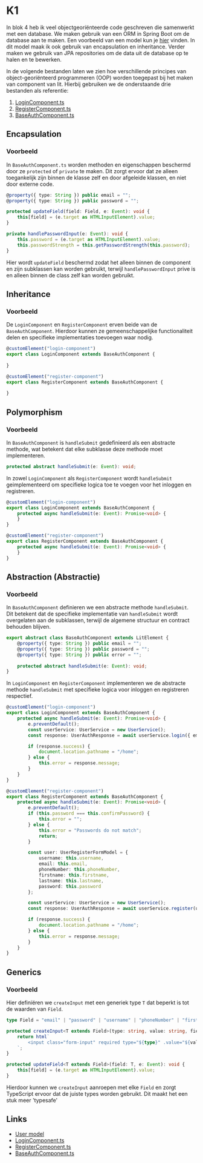 # K1
In blok 4 heb ik veel objectgeoriënteerde code geschreven die samenwerkt met een database. We maken gebruik van een ORM in Spring Boot om de database aan te maken. Een voorbeeld van een model kun je [hier](https://gitlab.fdmci.hva.nl/propedeuse-hbo-ict/onderwijs/2023-2024/out-b-se-bim/blok-4/caaruujuuwoo65/-/blob/feature/frontend-authentication/project/backend/src/main/java/caaruujuuwoo65/backend/model/User.java?ref_type=heads) vinden. In dit model maak ik ook gebruik van encapsulation en inheritance. Verder maken we gebruik van JPA repositories om de data uit de database op te halen en te bewerken.

In de volgende bestanden laten we zien hoe verschillende principes van object-georiënteerd programmeren (OOP) worden toegepast bij het maken van component van lit. Hierbij gebruiken we de onderstaande drie bestanden als referentie:

1. [LoginComponent.ts](https://gitlab.fdmci.hva.nl/propedeuse-hbo-ict/onderwijs/2023-2024/out-b-se-bim/blok-4/caaruujuuwoo65/-/blob/feature/frontend-authentication/project/frontend/src/components/views/loginPage/loginComponent.ts?ref_type=heads)
2. [RegisterComponent.ts](https://gitlab.fdmci.hva.nl/propedeuse-hbo-ict/onderwijs/2023-2024/out-b-se-bim/blok-4/caaruujuuwoo65/-/blob/feature/frontend-authentication/project/frontend/src/components/views/registerPage/RegisterComponent.ts?ref_type=heads)
3. [BaseAuthComponent.ts](https://gitlab.fdmci.hva.nl/propedeuse-hbo-ict/onderwijs/2023-2024/out-b-se-bim/blok-4/caaruujuuwoo65/-/blob/feature/frontend-authentication/project/frontend/src/components/BaseAuthComponent.ts?ref_type=heads)

## Encapsulation
### Voorbeeld

In `BaseAuthComponent.ts` worden methoden en eigenschappen beschermd door ze `protected` of `private` te maken. Dit zorgt ervoor dat ze alleen toegankelijk zijn binnen de klasse zelf en door afgeleide klassen, en niet door externe code.

```typescript
@property({ type: String }) public email = "";
@property({ type: String }) public password = "";

protected updateField(field: Field, e: Event): void {
    this[field] = (e.target as HTMLInputElement).value;
}

private handlePasswordInput(e: Event): void {
    this.password = (e.target as HTMLInputElement).value;
    this.passwordStrength = this.getPasswordStrength(this.password);
}
```

Hier wordt `updateField` beschermd zodat het alleen binnen de component en zijn subklassen kan worden gebruikt, terwijl `handlePasswordInput` prive is en alleen binnen de class zelf kan worden gebruikt.

## Inheritance
### Voorbeeld

De `LoginComponent` en `RegisterComponent` erven beide van de `BaseAuthComponent`. Hierdoor kunnen ze gemeenschappelijke functionaliteit delen en specifieke implementaties toevoegen waar nodig.

```typescript
@customElement("login-component")
export class LoginComponent extends BaseAuthComponent {
    
}

@customElement("register-component")
export class RegisterComponent extends BaseAuthComponent {
    
}
```

## Polymorphism
### Voorbeeld

In `BaseAuthComponent` is `handleSubmit` gedefinieerd als een abstracte methode, wat betekent dat elke subklasse deze methode moet implementeren.

```typescript
protected abstract handleSubmit(e: Event): void;
```

In zowel `LoginComponent` als `RegisterComponent` wordt `handleSubmit` geimplementeerd om specifieke logica toe te voegen voor het inloggen en registreren.

```typescript
@customElement("login-component")
export class LoginComponent extends BaseAuthComponent {
    protected async handleSubmit(e: Event): Promise<void> {
    }
}

@customElement("register-component")
export class RegisterComponent extends BaseAuthComponent {
    protected async handleSubmit(e: Event): Promise<void> {
    }
}
```

## Abstraction (Abstractie)
### Voorbeeld

In `BaseAuthComponent` definieren we een abstracte methode `handleSubmit`. Dit betekent dat de specifieke implementatie van `handleSubmit` wordt overgelaten aan de subklassen, terwijl de algemene structuur en contract behouden blijven.

```typescript
export abstract class BaseAuthComponent extends LitElement {
    @property({ type: String }) public email = "";
    @property({ type: String }) public password = "";
    @property({ type: String }) public error = "";
    
    protected abstract handleSubmit(e: Event): void;
}
```

In `LoginComponent` en `RegisterComponent` implementeren we de abstracte methode `handleSubmit` met specifieke logica voor inloggen en registreren respectief.

```typescript
@customElement("login-component")
export class LoginComponent extends BaseAuthComponent {
    protected async handleSubmit(e: Event): Promise<void> {
        e.preventDefault();
        const userService: UserService = new UserService();
        const response: UserAuthResponse = await userService.login({ email: this.email, password: this.password });

        if (response.success) {
            document.location.pathname = "/home";
        } else {
            this.error = response.message;
        }
    }
}

@customElement("register-component")
export class RegisterComponent extends BaseAuthComponent {
    protected async handleSubmit(e: Event): Promise<void> {
        e.preventDefault();
        if (this.password === this.confirmPassword) {
            this.error = "";
        } else {
            this.error = "Passwords do not match";
            return;
        }

        const user: UserRegisterFormModel = {
            username: this.username,
            email: this.email,
            phoneNumber: this.phoneNumber,
            firstname: this.firstname,
            lastname: this.lastname,
            password: this.password
        };

        const userService: UserService = new UserService();
        const response: UserAuthResponse = await userService.register(user);

        if (response.success) {
            document.location.pathname = "/home";
        } else {
            this.error = response.message;
        }
    }
}
```

## Generics
### Voorbeeld

Hier definiëren we `createInput` met een generiek type `T` dat beperkt is tot de waarden van `Field`.

```typescript
type Field = "email" | "password" | "username" | "phoneNumber" | "firstname" | "lastname" | "confirmPassword";

protected createInput<T extends Field>(type: string, value: string, field: T, placeholder: string): TemplateResult {
    return html`
        <input class="form-input" required type="${type}" .value="${value}" @input="${(e: Event): void => this.updateField(field, e)}" placeholder="${placeholder}">
    `;
}

protected updateField<T extends Field>(field: T, e: Event): void {
    this[field] = (e.target as HTMLInputElement).value;
}
```

Hierdoor kunnen we `createInput` aanroepen met elke `Field` en zorgt TypeScript ervoor dat de juiste types worden gebruikt. Dit maakt het een stuk meer 'typesafe'

## Links
- [User model](https://gitlab.fdmci.hva.nl/propedeuse-hbo-ict/onderwijs/2023-2024/out-b-se-bim/blok-4/caaruujuuwoo65/-/blob/feature/frontend-authentication/project/backend/src/main/java/caaruujuuwoo65/backend/model/User.java?ref_type=heads)
- [LoginComponent.ts](https://gitlab.fdmci.hva.nl/propedeuse-hbo-ict/onderwijs/2023-2024/out-b-se-bim/blok-4/caaruujuuwoo65/-/blob/feature/frontend-authentication/project/frontend/src/components/views/loginPage/loginComponent.ts?ref_type=heads)
- [RegisterComponent.ts](https://gitlab.fdmci.hva.nl/propedeuse-hbo-ict/onderwijs/2023-2024/out-b-se-bim/blok-4/caaruujuuwoo65/-/blob/feature/frontend-authentication/project/frontend/src/components/views/registerPage/RegisterComponent.ts?ref_type=heads)
- [BaseAuthComponent.ts](https://gitlab.fdmci.hva.nl/propedeuse-hbo-ict/onderwijs/2023-2024/out-b-se-bim/blok-4/caaruujuuwoo65/-/blob/feature/frontend-authentication/project/frontend/src/components/BaseAuthComponent.ts?ref_type=heads)
